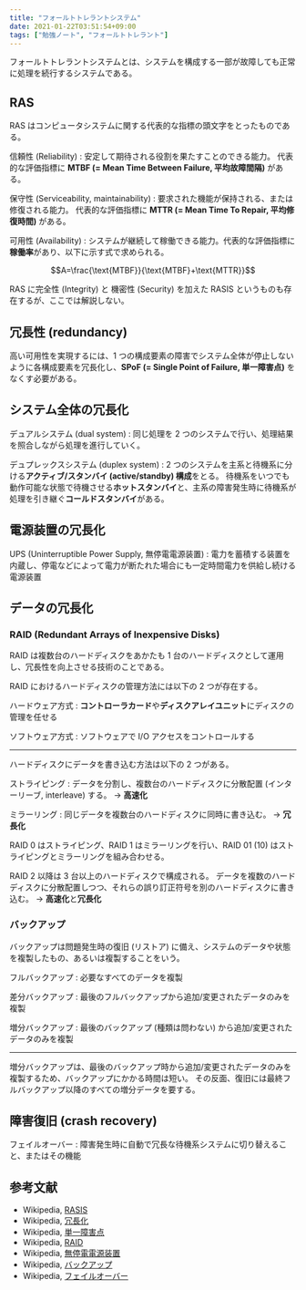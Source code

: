 ```yaml
---
title: "フォールトトレラントシステム"
date: 2021-01-22T03:51:54+09:00
tags: ["勉強ノート", "フォールトトレラント"]
---
```


フォールトトレラントシステムとは、システムを構成する一部が故障しても正常に処理を続行するシステムである。

## RAS

RAS はコンピュータシステムに関する代表的な指標の頭文字をとったものである。

信頼性 (Reliability)
: 安定して期待される役割を果たすことのできる能力。
代表的な評価指標に **MTBF (= Mean Time Between Failure, 平均故障間隔)** がある。

保守性 (Serviceability, maintainability)
: 要求された機能が保持される、または修復される能力。
代表的な評価指標に **MTTR (= Mean Time To Repair, 平均修復時間)** がある。

可用性 (Availability)
: システムが継続して稼働できる能力。代表的な評価指標に**稼働率**があり、以下に示す式で求められる。

$$A=\frac{\text{MTBF}}{\text{MTBF}+\text{MTTR}}$$

RAS に完全性 (Integrity) と 機密性 (Security) を加えた RASIS というものも存在するが、ここでは解説しない。

## 冗長性 (redundancy)

高い可用性を実現するには、1 つの構成要素の障害でシステム全体が停止しないように各構成要素を冗長化し、**SPoF (= Single Point of Failure, 単一障害点)** をなくす必要がある。

## システム全体の冗長化

デュアルシステム (dual system)
: 同じ処理を 2 つのシステムで行い、処理結果を照合しながら処理を進行していく。

デュプレックスシステム (duplex system)
: 2 つのシステムを主系と待機系に分ける**アクティブ/スタンバイ (active/standby) 構成**をとる。
待機系をいつでも動作可能な状態で待機させる**ホットスタンバイ**と、主系の障害発生時に待機系が処理を引き継ぐ**コールドスタンバイ**がある。

## 電源装置の冗長化

UPS (Uninterruptible Power Supply, 無停電電源装置)
: 電力を蓄積する装置を内蔵し、停電などによって電力が断たれた場合にも一定時間電力を供給し続ける電源装置

## データの冗長化

### RAID (Redundant Arrays of Inexpensive Disks)

RAID は複数台のハードディスクをあかたも 1 台のハードディスクとして運用し、冗長性を向上させる技術のことである。

RAID におけるハードディスクの管理方法には以下の 2 つが存在する。

ハードウェア方式
: **コントローラカード**や**ディスクアレイユニット**にディスクの管理を任せる

ソフトウェア方式
: ソフトウェアで I/O アクセスをコントロールする

---

ハードディスクにデータを書き込む方法は以下の 2 つがある。

ストライピング
: データを分割し、複数台のハードディスクに分散配置 (インターリーブ, interleave) する。 → **高速化**

ミラーリング
: 同じデータを複数台のハードディスクに同時に書き込む。 → **冗長化**

RAID 0 はストライピング、RAID 1 はミラーリングを行い、RAID 01 (10) はストライピングとミラーリングを組み合わせる。

RAID 2 以降は 3 台以上のハードディスクで構成される。
データを複数のハードディスクに分散配置しつつ、それらの誤り訂正符号を別のハードディスクに書き込む。 → **高速化**と**冗長化**

### バックアップ

バックアップは問題発生時の復旧 (リストア) に備え、システムのデータや状態を複製したもの、あるいは複製することをいう。

フルバックアップ
: 必要なすべてのデータを複製

差分バックアップ
: 最後のフルバックアップから追加/変更されたデータのみを複製

増分バックアップ
: 最後のバックアップ (種類は問わない) から追加/変更されたデータのみを複製

---

増分バックアップは、最後のバックアップ時から追加/変更されたデータのみを複製するため、バックアップにかかる時間は短い。
その反面、復旧には最終フルバックアップ以降のすべての増分データを要する。

## 障害復旧 (crash recovery)

フェイルオーバー
: 障害発生時に自動で冗長な待機系システムに切り替えること、またはその機能

## 参考文献

- Wikipedia, [RASIS](https://ja.wikipedia.org/wiki/RASIS)
- Wikipedia, [冗長化](https://ja.wikipedia.org/wiki/%E5%86%97%E9%95%B7%E5%8C%96)
- Wikipedia, [単一障害点](https://ja.wikipedia.org/wiki/%E5%8D%98%E4%B8%80%E9%9A%9C%E5%AE%B3%E7%82%B9)
- Wikipedia, [RAID](https://ja.wikipedia.org/wiki/RAID)
- Wikipedia, [無停電電源装置](https://ja.wikipedia.org/wiki/%E7%84%A1%E5%81%9C%E9%9B%BB%E9%9B%BB%E6%BA%90%E8%A3%85%E7%BD%AE)
- Wikipedia, [バックアップ](https://ja.wikipedia.org/wiki/%E3%83%90%E3%83%83%E3%82%AF%E3%82%A2%E3%83%83%E3%83%97)
- Wikipedia, [フェイルオーバー](https://ja.wikipedia.org/wiki/%E3%83%95%E3%82%A7%E3%82%A4%E3%83%AB%E3%82%AA%E3%83%BC%E3%83%90%E3%83%BC)

